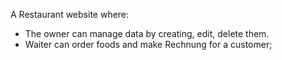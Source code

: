 A Restaurant website where:
+ The owner can manage data by creating, edit, delete them.
+ Waiter can order foods and make Rechnung for a customer;
